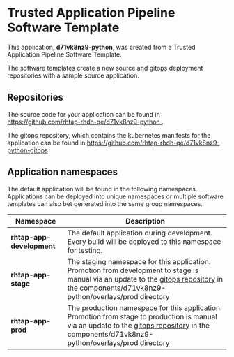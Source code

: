 # Trusted Application Pipeline Software Template

This application, **d71vk8nz9-python**, was created from a Trusted Application Pipeline Software Template.

The software templates create a new source and gitops deployment repositories with a sample source application. 

## Repositories

The source code for your application can be found in [https://github.com/rhtap-rhdh-qe/d71vk8nz9-python ](https://github.com/rhtap-rhdh-qe/d71vk8nz9-python ).
 
The gitops repository, which contains the kubernetes manifests for the application can be found in 
[https://github.com/rhtap-rhdh-qe/d71vk8nz9-python-gitops ](https://github.com/rhtap-rhdh-qe/d71vk8nz9-python-gitops ) 

## Application namespaces 

The default application will be found in the following namespaces. Applications can be deployed into unique namespaces or multiple software templates can also bet generated into the same group namespaces.  

|  Namespace   |  Description   |  
| -------- | -------- |   
| **rhtap-app-development** | The default application during development. Every build will be deployed to this namespace for testing. | 
| **rhtap-app-stage** | The staging namespace for this application. Promotion from development to stage is manual via an update to the [gitops repository](https://github.com/rhtap-rhdh-qe/d71vk8nz9-python-gitops ) in the components/d71vk8nz9-python/overlays/prod directory |  
| **rhtap-app-prod** | The production namespace for this application. Promotion from stage to production is manual via an update to the [gitops repository](https://github.com/rhtap-rhdh-qe/d71vk8nz9-python-gitops ) in the components/d71vk8nz9-python/overlays/prod directory | 